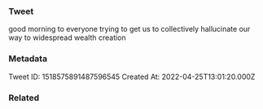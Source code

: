 ### Tweet
good morning to everyone trying to get us to collectively hallucinate our way to widespread wealth creation

### Metadata
Tweet ID: 1518575891487596545
Created At: 2022-04-25T13:01:20.000Z

### Related

